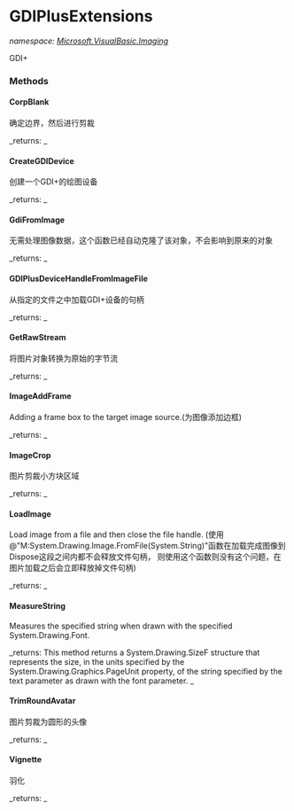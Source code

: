 ﻿
# GDIPlusExtensions
_namespace: [Microsoft.VisualBasic.Imaging](N-Microsoft.VisualBasic.Imaging.md)_

GDI+

### Methods

#### CorpBlank
确定边界，然后进行剪裁

_returns: _
#### CreateGDIDevice
创建一个GDI+的绘图设备

_returns: _
#### GdiFromImage
无需处理图像数据，这个函数已经自动克隆了该对象，不会影响到原来的对象

_returns: _
#### GDIPlusDeviceHandleFromImageFile
从指定的文件之中加载GDI+设备的句柄

_returns: _
#### GetRawStream
将图片对象转换为原始的字节流

_returns: _
#### ImageAddFrame
Adding a frame box to the target image source.(为图像添加边框)

_returns: _
#### ImageCrop
图片剪裁小方块区域

_returns: _
#### LoadImage
Load image from a file and then close the file handle.
 (使用@"M:System.Drawing.Image.FromFile(System.String)"函数在加载完成图像到Dispose这段之间内都不会释放文件句柄，
 则使用这个函数则没有这个问题，在图片加载之后会立即释放掉文件句柄)

_returns: _
#### MeasureString
Measures the specified string when drawn with the specified System.Drawing.Font.

_returns: This method returns a System.Drawing.SizeF structure that represents the size,
 in the units specified by the System.Drawing.Graphics.PageUnit property, of the
 string specified by the text parameter as drawn with the font parameter.
 _
#### TrimRoundAvatar
图片剪裁为圆形的头像

_returns: _
#### Vignette
羽化

_returns: _



